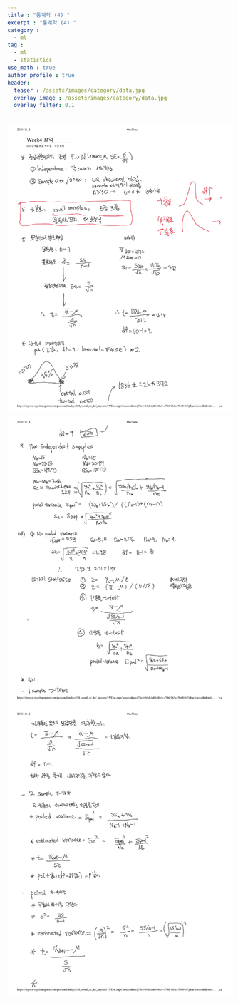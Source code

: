 ```yaml
---
title : "통계학 (4) "
excerpt : "통계학 (4) "
category :
  - ml
tag :
  - ml
  - statistics 
use_math : true
author_profile : true
header:
  teaser : /assets/images/category/data.jpg
  overlay_image : /assets/images/category/data.jpg
  overlay_filter: 0.1
---
```


<img src="../assets/img/ml/week4-이미지/0001.jpg">
<img src="../assets/img/ml/week4-이미지/0002.jpg">
<img src="../assets/img/ml/week4-이미지/0003.jpg">
